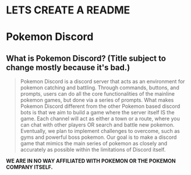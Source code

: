 # LETS CREATE A README

# Pokemon Discord

## What is Pokemon Discord? (Title subject to change mostly because it's bad.)

> Pokemon Discord is a discord server that acts as an environment for pokemon catching and battling. Through commands, buttons, and prompts, users can do all the core functionalities of the mainline pokemon games, but done via a series of prompts. What makes Pokemon Discord different from the other Pokemon based discord bots is that we aim to build a game where the server itself IS the game. Each channel will act as either a town or a route, where you can chat with other players OR search and battle new pokemon. Eventually, we plan to implement challenges to overcome, such as gyms and powerful boss pokemon. Our goal is to make a discord game that mimics the main series of pokemon as closely and accurately as possible within the limitations of Discord itself.

**WE ARE IN NO WAY AFFILIATED WITH POKEMON OR THE POKEMON COMPANY ITSELF.**